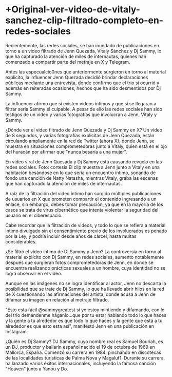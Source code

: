 # +Original-ver-video-de-vitaly-sanchez-clip-filtrado-completo-en-redes-sociales

Recientemente, las redes sociales, se han inundado de publicaciones en torno a un video filtrado de Jenn Quezada, Vitaly Sánchez y Dj Sammy, lo que ha capturado la atención de miles de internautas, quienes han comenzado a compartir parte del metraje en X y Telegram.

Antes las especualcio0nes que anteriormente surgieron en torno al material explicito, la influencer Jenn Quezada decidió brindar declaraciones públicas mediante una entrevista, donde confirmo que el trio si ocurrió y además en reiteradas ocasiones, hechos que ha sido desmentidos por Dj Sammy.

La influencer afirmo que si existen videos íntimos y que si se llegaran a filtrar seria Sammy el culpable. A pesar de ello las redes sociales han sido testigos de un video y varias fotografías que involucran a Jenn, Vitaly y Sammy.

¿Dónde ver el video filtrado de Jenn Quezada y Dj Sammy en X?
Un video de 8 segundos, y varias fotografías explicitas de Jenn Quezada, están circulando ampliamente en la red de Twitter (ahora X), donde Jenn, se muestra en situaciones comprometedoras junto a Vitaly, quien está en el ojo del huracán por afirmar que "nunca besaría a una mujer".

En video viral de Jenn Quesada y Dj Sammy está causando revuelo en las redes sociales. Foto: cortesía
El clip muestra a Jenn junto a Vitaly en una habitación besándose en lo que sería un encuentro íntimo, sonando de fondo una canción de Natty Natasha, mientras Vitaly, graba las escenas que han capturado la atención de miles de internautas.

A raíz de la filtración del video íntimo han surgido múltiples publicaciones de usuarios en X que prometen compartir el contenido ingresando a un enlace, sin embargo, debes tomar precaución, ya que en la mayoría de los casos se trata de virus cibernético que intenta violentar la seguridad del usuario en el ciberespacio.


Cabe recordar que la filtración de videos, y todo lo que se refiera a material intimo divulgado sin el consentimiento previo de los involucrados es penado por la Ley, y podría incluir desde años de cárcel, hasta multas considerables.

¿Se filtró el video íntimo de Dj Sammy y Jenn?
La controversia en torno al material explícito con Dj Sammy, en redes sociales, aumento notablemente después que surgieran fotos comprometedoras de Jenn, en donde se encuentra realizando prácticas sexuales a un hombre, cuya identidad no se logra observar en el video.

Aunque en las imágenes no se logra identificar al actor, Jenn no descarta la posibilidad que se trate de Dj Sammy, lo que ha llevado abrir hilos en la red de X cuestionando las afirmaciones del artista, donde acusa a Jenn de difamar su imagen en relación al metraje filtrado.

"Esto esta fácil @sammygreatest si yo estoy mintiendo y difamando, con lo del trio demándenme háganlo...que por tu estar hablando todo lo que haces y la gente a tu alrededor es que todo lo que haces y la gente que está a tu alrededor es que esto esta así", manifestó Jenn en una publicación en Instagram.

¿Quién es Dj Sammy?
DJ Sammy, cuyo nombre real es Samuel Bouriah, es un DJ, productor y bailarín español nacido el 19 de octubre de 1969 en Mallorca, España. Comenzó su carrera en 1984, pinchando en discotecas de las localidades turísticas de Palma Nova y Magaluf1. Durante su carrera, ha lanzado varios éxitos internacionales, incluyendo la famosa canción "Heaven" junto a Yanou y Do.
